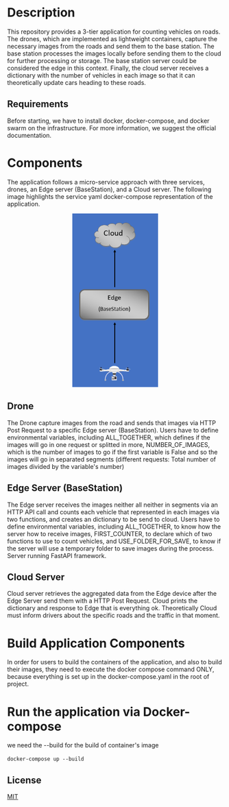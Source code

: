 # Description

This repository provides a 3-tier application for counting vehicles on roads. The drones, which are implemented as lightweight containers, capture the necessary images from the roads and send them to the base station. The base station processes the images locally before sending them to the cloud for further processing or storage. The base station server could be considered the edge in this context. Finally, the cloud server receives a dictionary with the number of vehicles in each image so that it can theoretically update cars heading to these roads.

## Requirements

Before starting, we have to install docker, docker-compose, and docker swarm on the infrastructure. For more information, we suggest the official documentation.

# Components

The application follows a micro-service approach with three services, drones, an Edge server (BaseStation), and a Cloud server. The following image highlights the service yaml docker-compose representation of the application.

<div align="center">
  <img src="componets_pic.png" alt="Components Picture" width="200">
</div>

## Drone

The Drone capture images from the road and sends that images via HTTP Post Request to a specific Edge server (BaseStation). Users have to define environmental variables, including ALL_TOGETHER, which defines if the images will go in one request or splitted in more, NUMBER_OF_IMAGES, which is the number of images to go if the first variable is False and so the images will go in separated segments (different requests: Total number of images divided by the variable's number)

## Edge Server (BaseStation)

The Edge server receives the images neither all neither in segments via an HTTP API call and counts each vehicle that represented in each images via two functions, and creates an dictionary to be send to cloud. Users have to define environmental variables, including ALL_TOGETHER, to know how the server how to receive images, FIRST_COUNTER, to declare which of two functions to use to count vehicles, and USE_FOLDER_FOR_SAVE, to know if the server will use a temporary folder to save images during the process. Server running FastAPI framework.

## Cloud Server

Cloud server retrieves the aggregated data from the Edge device after the Edge Server send them with a HTTP Post Request. Cloud prints the dictionary and response to Edge that is everything ok. Theoretically Cloud must inform drivers about the specific roads and the traffic in that moment.

# Build Application Components

In order for users to build the containers of the application, and also to build their images, they need to execute the docker compose command ONLY, because everything is set up in the docker-compose.yaml in the root of project.

# Run the application via Docker-compose

we need the --build for the build of container's image

`docker-compose up --build`

## License
[MIT](https://choosealicense.com/licenses/mit/)
